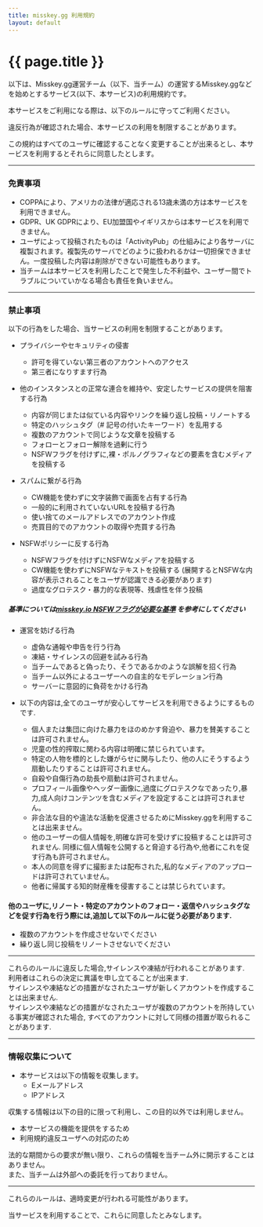 ```yaml
---
title: misskey.gg 利用規約
layout: default
---
```

 
# {{ page.title }}

以下は、Misskey.gg運営チーム（以下、当チーム）の運営するMisskey.ggなどを始めとするサービス(以下、本サービス)の利用規約です。

本サービスをご利用になる際は、以下のルールに守ってご利用ください。

違反行為が確認された場合、本サービスの利用を制限することがあります。

この規約はすべてのユーザに確認することなく変更することが出来るとし、本サービスを利用するとそれらに同意したとします。

***
### 免責事項
- COPPAにより、アメリカの法律が適応される13歳未満の方は本サービスを利用できません。
- GDPR、UK GDPRにより、EU加盟国やイギリスからは本サービスを利用できません。
- ユーザによって投稿されたものは「ActivityPub」の仕組みにより各サーバに複製されます。複製先のサーバでどのように扱われるかは一切担保できません。一度投稿した内容は削除ができない可能性もあります。
- 当チームは本サービスを利用したことで発生した不利益や、ユーザー間でトラブルについていかなる場合も責任を負いません。

***
### 禁止事項
以下の行為をした場合、当サービスの利用を制限することがあります。

* プライバシーやセキュリティの侵害
    * 許可を得ていない第三者のアカウントへのアクセス
    * 第三者になりすます行為

*  他のインスタンスとの正常な連合を維持や、安定したサービスの提供を阻害する行為
    * 内容が同じまたは似ている内容やリンクを繰り返し投稿・リノートする
    * 特定のハッシュタグ（# 記号の付いたキーワード）を乱用する  
    * 複数のアカウントで同じような文章を投稿する  
    * フォローとフォロー解除を過剰に行う  
    * NSFWフラグを付けずに,裸・ポルノグラフィなどの要素を含むメディアを投稿する  

*  スパムに繋がる行為
    * CW機能を使わずに文字装飾で画面を占有する行為
    * 一般的に利用されていないURLを投稿する行為
    * 使い捨てのメールアドレスでのアカウント作成
    * 売買目的でのアカウントの取得や売買する行為

* NSFWポリシーに反する行為
    * NSFWフラグを付けずにNSFWなメディアを投稿する
    * CW機能を使わずにNSFWなテキストを投稿する (展開するとNSFWな内容が表示されることをユーザが認識できる必要があります)
    * 過度なグロテスク・暴力的な表現等、残虐性を伴う投稿  

##### 基準については[misskey.io NSFWフラグが必要な基準](https://support.misskey.io/hc/ja/articles/6657417016463-NSFW%E3%83%95%E3%83%A9%E3%82%B0%E3%81%8C%E5%BF%85%E8%A6%81%E3%81%AA%E5%9F%BA%E6%BA%96%E3%81%AB%E3%81%A4%E3%81%84%E3%81%A6) を参考にしてください

*  運営を妨げる行為
    * 虚偽な通報や申告を行う行為
    * 凍結・サイレンスの回避を試みる行為
    * 当チームであると偽ったり、そうであるかのような誤解を招く行為
    * 当チーム以外によるユーザーへの自主的なモデレーション行為
    * サーバーに意図的に負荷をかける行為

*  以下の内容は,全てのユーザが安心してサービスを利用できるようにするものです.
    * 個人または集団に向けた暴力をほのめかす脅迫や、暴力を賛美することは許可されません。
    * 児童の性的搾取に関わる内容は明確に禁じられています。
    * 特定の人物を標的とした嫌がらせに関与したり、他の人にそうするよう扇動したりすることは許可されません。
    * 自殺や自傷行為の助長や扇動は許可されません。
    * プロフィール画像やヘッダー画像に,過度にグロテスクなであったり,暴力,成人向けコンテンツを含むメディアを設定することは許可されません。
    * 非合法な目的や違法な活動を促進させるためにMisskey.ggを利用することは出来ません。
    * 他のユーザーの個人情報を,明確な許可を受けずに投稿することは許可されません. 同様に個人情報を公開すると脅迫する行為や,他者にこれを促す行為も許可されません。
    * 本人の同意を得ずに撮影または配布された,私的なメディアのアップロードは許可されていません。
    * 他者に帰属する知的財産権を侵害することは禁じられています。

#### 他のユーザに,リノート・特定のアカウントのフォロー・返信やハッシュタグなどを促す行為を行う際には,追加して以下のルールに従う必要があります.  
- 複数のアカウントを作成させないでください  
- 繰り返し同じ投稿をリノートさせないでください  

***

これらのルールに違反した場合,サイレンスや凍結が行われることがあります.  
利用者はこれらの決定に異議を申し立てることが出来ます.  
サイレンスや凍結などの措置がなされたユーザが新しくアカウントを作成することは出来ません.  
サイレンスや凍結などの措置がなされたユーザが複数のアカウントを所持している事実が確認された場合, すべてのアカウントに対して同様の措置が取られることがあります.  

***
### 情報収集について
*  本サービスは以下の情報を収集します。
    * Eメールアドレス
    * IPアドレス
    <!-- * [プライバシーポリシー](/privacy)に記載されている事項 -->

収集する情報は以下の目的に限って利用し、この目的以外では利用しません。
*  本サービスの機能を提供をするため
*  利用規約違反ユーザへの対応のため

法的な期間からの要求が無い限り、これらの情報を当チーム外に開示することはありません。  
また、当チームは外部への委託を行っておりません。

***

これらのルールは、適時変更が行われる可能性があります。  

当サービスを利用することで、これらに同意したとみなします。  